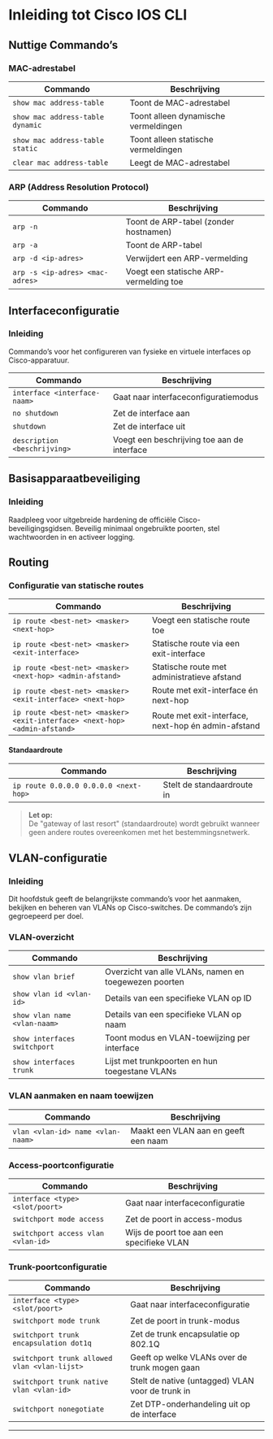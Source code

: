 # Inleiding tot Cisco IOS CLI

## Nuttige Commando’s

### MAC-adrestabel

| Commando                              | Beschrijving                                   |
|----------------------------------------|------------------------------------------------|
| `show mac address-table`               | Toont de MAC-adrestabel                        |
| `show mac address-table dynamic`       | Toont alleen dynamische vermeldingen           |
| `show mac address-table static`        | Toont alleen statische vermeldingen            |
| `clear mac address-table`              | Leegt de MAC-adrestabel                        |

### ARP (Address Resolution Protocol)

| Commando                                | Beschrijving                                   |
|------------------------------------------|------------------------------------------------|
| `arp -n`                                | Toont de ARP-tabel (zonder hostnamen)          |
| `arp -a`                                | Toont de ARP-tabel                             |
| `arp -d <ip-adres>`                      | Verwijdert een ARP-vermelding                  |
| `arp -s <ip-adres> <mac-adres>`          | Voegt een statische ARP-vermelding toe         |

## Interfaceconfiguratie

### Inleiding

Commando’s voor het configureren van fysieke en virtuele interfaces op Cisco-apparatuur.

| Commando                                 | Beschrijving                                   |
|-------------------------------------------|------------------------------------------------|
| `interface <interface-naam>`              | Gaat naar interfaceconfiguratiemodus           |
| `no shutdown`                            | Zet de interface aan                           |
| `shutdown`                               | Zet de interface uit                           |
| `description <beschrijving>`              | Voegt een beschrijving toe aan de interface    |

## Basisapparaatbeveiliging

### Inleiding

Raadpleeg voor uitgebreide hardening de officiële Cisco-beveiligingsgidsen. Beveilig minimaal ongebruikte poorten, stel wachtwoorden in en activeer logging.

## Routing

### Configuratie van statische routes

| Commando                                                           | Beschrijving                                     |
|--------------------------------------------------------------------|--------------------------------------------------|
| `ip route <best-net> <masker> <next-hop>`                          | Voegt een statische route toe                    |
| `ip route <best-net> <masker> <exit-interface>`                    | Statische route via een exit-interface           |
| `ip route <best-net> <masker> <next-hop> <admin-afstand>`          | Statische route met administratieve afstand      |
| `ip route <best-net> <masker> <exit-interface> <next-hop>`         | Route met exit-interface én next-hop             |
| `ip route <best-net> <masker> <exit-interface> <next-hop> <admin-afstand>` | Route met exit-interface, next-hop én admin-afstand |

#### Standaardroute

| Commando                                   | Beschrijving                        |
|---------------------------------------------|-------------------------------------|
| `ip route 0.0.0.0 0.0.0.0 <next-hop>`      | Stelt de standaardroute in          |

> **Let op:**  
> De "gateway of last resort" (standaardroute) wordt gebruikt wanneer geen andere routes overeenkomen met het bestemmingsnetwerk.

## VLAN-configuratie

### Inleiding

Dit hoofdstuk geeft de belangrijkste commando’s voor het aanmaken, bekijken en beheren van VLANs op Cisco-switches. De commando’s zijn gegroepeerd per doel.

### VLAN-overzicht

| Commando                                 | Beschrijving                                    |
|-------------------------------------------|-------------------------------------------------|
| `show vlan brief`                        | Overzicht van alle VLANs, namen en toegewezen poorten   |
| `show vlan id <vlan-id>`                  | Details van een specifieke VLAN op ID           |
| `show vlan name <vlan-naam>`              | Details van een specifieke VLAN op naam         |
| `show interfaces switchport`              | Toont modus en VLAN-toewijzing per interface    |
| `show interfaces trunk`                   | Lijst met trunkpoorten en hun toegestane VLANs  |

### VLAN aanmaken en naam toewijzen

| Commando                                 | Beschrijving                                    |
|-------------------------------------------|-------------------------------------------------|
| `vlan <vlan-id> name <vlan-naam>`         | Maakt een VLAN aan en geeft een naam            |

### Access-poortconfiguratie

| Commando                                 | Beschrijving                                    |
|-------------------------------------------|-------------------------------------------------|
| `interface <type> <slot/poort>`           | Gaat naar interfaceconfiguratie                 |
| `switchport mode access`                  | Zet de poort in access-modus                    |
| `switchport access vlan <vlan-id>`        | Wijs de poort toe aan een specifieke VLAN       |

### Trunk-poortconfiguratie

| Commando                                    | Beschrijving                                   |
|----------------------------------------------|------------------------------------------------|
| `interface <type> <slot/poort>`              | Gaat naar interfaceconfiguratie                |
| `switchport mode trunk`                      | Zet de poort in trunk-modus                    |
| `switchport trunk encapsulation dot1q`       | Zet de trunk encapsulatie op 802.1Q            |
| `switchport trunk allowed vlan <vlan-lijst>` | Geeft op welke VLANs over de trunk mogen gaan  |
| `switchport trunk native vlan <vlan-id>`     | Stelt de native (untagged) VLAN voor de trunk in|
| `switchport nonegotiate`                     | Zet DTP-onderhandeling uit op de interface     |

---